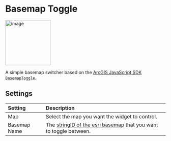 # Basemap Toggle

<img width="142" alt="image" src="https://github.com/WIStCart/sco-experience-builder-extensions/assets/10215346/b327e137-d841-4389-beae-a25eb33b9de7">

A simple basemap switcher based on the [ArcGIS JavaScript SDK `BasemapToggle`](https://developers.arcgis.com/javascript/latest/api-reference/esri-widgets-BasemapToggle.html).

## Settings

Setting | Description
:-- | :--
Map | Select the map you want the widget to control.
Basemap Name | The [stringID of the esri basemap](https://developers.arcgis.com/javascript/latest/api-reference/esri-Map.html#basemap) that you want to toggle between.
